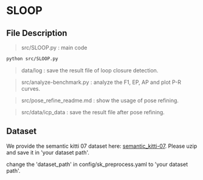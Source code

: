 # SLOOP
## File Description
> src/SLOOP.py : main code
```sh
python src/SLOOP.py
```
> data/log : save the result file of loop closure detection.

> src/analyze-benchmark.py : analyze the F1, EP, AP and plot P-R curves.

> src/pose_refine_readme.md : show the usage of pose refining.
 
> src/data/icp_data : save the result file after pose refining.

## Dataset
We provide the semantic kitti 07 dataset here:   [semantic_kitti-07](https://drive.google.com/file/d/1iXjwXXzNzO5IFKGdadpnsSkPiuydwwUF/view?usp=sharing). Please uzip and save it in 'your dataset path'.

change the 'dataset_path' in config/sk_preprocess.yaml to 'your dataset path'.

